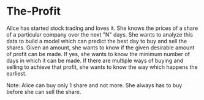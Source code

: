 # The-Profit

Alice has started stock trading and loves it. She knows the prices of a share of a particular company over the next "N" days. She wants to analyze this data to build a model which can predict the best day to buy and sell the shares. Given an amount, she wants to know if the given desirable amount of profit can be made. If yes, she wants to know the minimum number of days in which it can be made. If there are multiple ways of buying and selling to achieve that profit, she wants to know the way which happens the earliest.

Note: Alice can buy only 1 share and not more. She always has to buy before she can sell the share.
